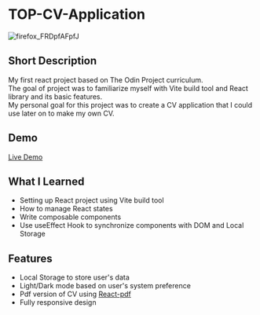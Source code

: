 # TOP-CV-Application

![firefox_FRDpfAFpfJ](https://github.com/BookmanJunior/TOP-CV-Application/assets/108391790/580f642b-5149-40d1-9d98-7f598edf2dcb)

## Short Description
My first react project based on The Odin Project curriculum. <br> The goal of project was to familiarize myself with Vite build tool and React library and its basic features. <br>
My personal goal for this project was to create a CV application that I could use later on to make my own CV.

## Demo
[Live Demo](https://top-cv-application-cyan.vercel.app/)

## What I Learned
- Setting up React project using Vite build tool
- How to manage React states
- Write composable components
- Use useEffect Hook to synchronize components with DOM and Local Storage

## Features
- Local Storage to store user's data
- Light/Dark mode based on user's system preference
- Pdf version of CV using [React-pdf](https://react-pdf.org/)
- Fully responsive design

